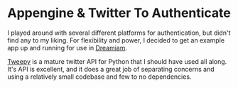 # Appengine & Twitter To Authenticate

I played around with several different platforms for authentication, but didn't find any to my liking. For flexibility and power, I decided to get an example app up and running for use in [Dreamiam](http://dreamiam.com).

[Tweepy](http://tweepy.github.com/) is a mature twitter API for Python that I should have used all along. It's API is excellent, and it does a great job of separating concerns and using a relatively small codebase and few to no dependencies.
